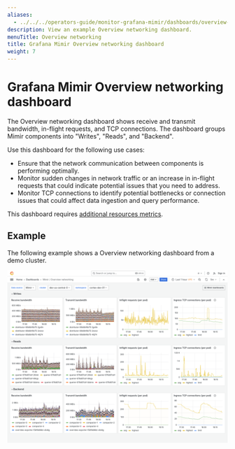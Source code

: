 ```yaml
---
aliases:
  - ../../../operators-guide/monitor-grafana-mimir/dashboards/overview-networking/
description: View an example Overview networking dashboard.
menuTitle: Overview networking
title: Grafana Mimir Overview networking dashboard
weight: 7
---
```


<!-- Note: This topic is mounted in the GEM documentation. Ensure that all updates are also applicable to GEM. -->

# Grafana Mimir Overview networking dashboard

The Overview networking dashboard shows receive and transmit bandwidth, in-flight requests, and TCP connections.
The dashboard groups Mimir components into "Writes", "Reads", and "Backend".

Use this dashboard for the following use cases:

- Ensure that the network communication between components is performing optimally.
- Monitor sudden changes in network traffic or an increase in in-flight requests that could indicate potential issues that you need to address.
- Monitor TCP connections to identify potential bottlenecks or connection issues that could affect data ingestion and query performance.

This dashboard requires [additional resources metrics](../../requirements/#additional-resources-metrics).

## Example

The following example shows a Overview networking dashboard from a demo cluster.

![Grafana Mimir overview networking dashboard](mimir-overview-networking.png)
